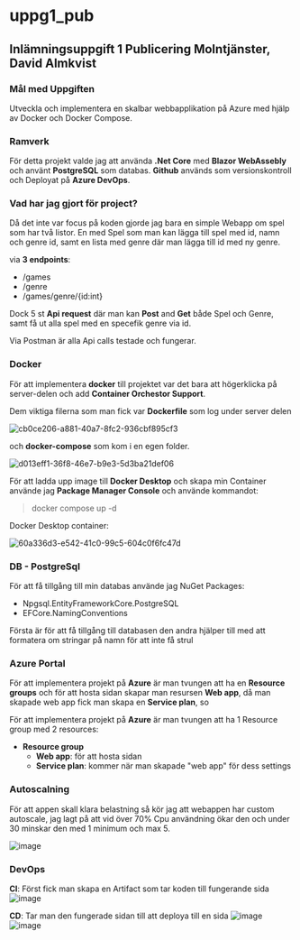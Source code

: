 # uppg1_pub
## Inlämningsuppgift 1 Publicering Molntjänster, David Almkvist

### Mål med Uppgiften
Utveckla och implementera en skalbar webbapplikation på Azure med
hjälp av Docker och Docker Compose. 

### Ramverk
För detta projekt valde jag att använda **.Net Core** med **Blazor WebAssebly** och använt **PostgreSQL** som databas.
**Github** används som versionskontroll och Deployat på **Azure DevOps**.

### Vad har jag gjort för project?

Då det inte var focus på koden gjorde jag bara en simple Webapp om spel som har två listor. En med Spel som man kan lägga till spel med id, namn och genre id, 
samt en lista med genre där man lägga till id med ny genre. 

via **3 endpoints**:
- /games
- /genre
- /games/genre/{id:int}

Dock 5 st **Api request** där man kan **Post** and **Get** både Spel och Genre, samt få ut alla spel med en specefik genre via id.

Via Postman är alla Api calls testade och fungerar. 

### Docker
För att implementera **docker** till projektet var det bara att högerklicka på server-delen och add **Container Orchestor Support**.

Dem viktiga filerna som man fick var **Dockerfile** som log under server delen 

![cb0ce206-a881-40a7-8fc2-936cbf895cf3](https://github.com/Zayon84/uppg1_pub/assets/12381993/aefd38df-d6dc-46a4-af4c-4cc45b05ffd0)

och **docker-compose** som kom i en egen folder.

![d013eff1-36f8-46e7-b9e3-5d3ba21def06](https://github.com/Zayon84/uppg1_pub/assets/12381993/f245303b-7c80-4e62-b9d1-5b2f8e633464)

För att ladda upp image till **Docker Desktop** och skapa min Container använde jag **Package Manager Console** och använde kommandot:

>docker compose up -d

Docker Desktop container:

![60a336d3-e542-41c0-99c5-604c0f6fc47d](https://github.com/Zayon84/uppg1_pub/assets/12381993/44fc774c-5a9e-4e74-8c50-2c8f78d56743)


### DB - PostgreSql
För att få tillgång till min databas använde jag NuGet Packages:
- Npgsql.EntityFrameworkCore.PostgreSQL
- EFCore.NamingConventions

Första är för att få tillgång till databasen den andra hjälper till med att formatera om stringar på namn för att inte få strul

### Azure Portal
För att implementera projekt på **Azure** är man tvungen att ha en **Resource groups** och för att hosta sidan skapar man resursen **Web app**, då man skapade web app fick man skapa en **Service plan**, so  

För att implementera projekt på **Azure** är man tvungen att ha 1 Resource group med 2 resources:
- **Resource group** 
  - **Web app**: för att hosta sidan
  - **Service plan**: kommer när man skapade "web app" för dess settings

### Autoscalning
För att appen skall klara belastning så kör jag att webappen har custom autoscale, jag lagt på att vid över 70% Cpu användning ökar den och under 30 minskar den med 1 minimum och max 5.  

![image](https://github.com/Zayon84/uppg1_pub/assets/12381993/d62bdcdf-664b-4694-9ef4-c30e0023f415)

### DevOps
**CI**: Först fick man skapa en Artifact som tar koden till fungerande sida 
![image](https://github.com/Zayon84/uppg1_pub/assets/12381993/16b1c86d-4efc-4018-8478-6398027afcc6)

**CD**: Tar man den fungerade sidan till att deploya till en sida
![image](https://github.com/Zayon84/uppg1_pub/assets/12381993/7812e797-f7d6-47db-962e-d2cc1ec9fb5d)
![image](https://github.com/Zayon84/uppg1_pub/assets/12381993/4d49f0b0-760c-4ce3-88d2-87d4944c90e3)




